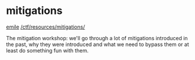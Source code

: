 # mitigations

<a href="/about#contact">emile</a> <a href="/ctf/resources/mitigations/">/ctf/resources/mitigations/</a>

The mitigation workshop: we'll go through a lot of mitigations introduced in the past, why they were introduced and what we need to bypass them or at least do something fun with them.